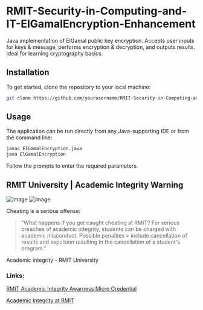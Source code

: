 # RMIT-Security-in-Computing-and-IT-ElGamalEncryption-Enhancement

Java implementation of ElGamal public key encryption. Accepts user inputs for keys & message, performs encryption & decryption, and outputs results. Ideal for learning cryptography basics.

## Installation

To get started, clone the repository to your local machine:

```bash
git clone https://github.com/yourusername/RMIT-Security-in-Computing-and-IT-ElGamalEncryption-Enhancement.git
```

## Usage

The application can be run directly from any Java-supporting IDE or from the command line:

```bash
javac ElGamalEncryption.java
java ElGamalEncryption
```
Follow the prompts to enter the required parameters.

## RMIT University | Academic Integrity Warning


![image](https://user-images.githubusercontent.com/79836947/160737604-273c62fd-1503-4ce6-a292-a351665cc2e1.png#gh-dark-mode-only)
![image](https://user-images.githubusercontent.com/79836947/160738358-eaa88731-2a44-4004-ab9a-3d83a2268742.png#gh-light-mode-only)

Cheating is a serious offense:

> "What happens if you get caught cheating at RMIT? For serious breaches of academic integrity, students can be charged with academic misconduct. Possible penalties > include cancellation of results and expulsion resulting in the cancellation of a student's program."

Academic integrity - RMIT University

### Links:

 [RMIT Academic Integrity Awarness Micro Credential](https://www.rmit.edu.au/study-with-us/levels-of-study/short-courses/academic-integrity-awareness)
 
 [Academic Integrity at RMIT](https://www.rmit.edu.au/students/my-course/assessment-results/academic-integrity)

